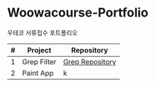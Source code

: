 # Woowacourse-Portfolio
우테코 서류접수 포트폴리오

| #   | Project            | Repository                                                    |
|-----|--------------------|---------------------------------------------------------------|
| 1   | Grep Filter        | [Grep Repository](https://github.com/DavinAn6/GrepFilter.git) |
| 2   | Paint App          | k                                                             |
